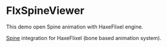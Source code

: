 FlxSpineViewer
==============
This demo open Spine animation with HaxeFlixel engine.

[Spine](http://esotericsoftware.com/) integration for HaxeFlixel (bone based animation system). 

